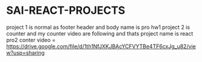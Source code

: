 # SAI-REACT-PROJECTS
project 1 is normal as footer header and body name is pro hw1
project 2 is counter and my counter video are following and thats project name is react pro2 
 conter video = https://drive.google.com/file/d/1th1NfJXKJBAcYCFVYTBe4TF6cxJg_u82/view?usp=sharing